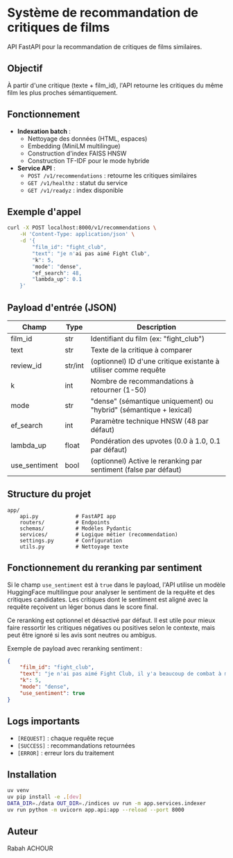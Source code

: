# Système de recommandation de critiques de films

API FastAPI pour la recommandation de critiques de films similaires.

## Objectif
À partir d'une critique (texte + film_id), l'API retourne les critiques du même film les plus proches sémantiquement.

## Fonctionnement
- **Indexation batch** :
	- Nettoyage des données (HTML, espaces)
	- Embedding (MiniLM multilingue)
	- Construction d'index FAISS HNSW
	- Construction TF-IDF pour le mode hybride
- **Service API** :
	- `POST /v1/recommendations` : retourne les critiques similaires
	- `GET /v1/healthz` : statut du service
	- `GET /v1/readyz` : index disponible


## Exemple d'appel
```bash
curl -X POST localhost:8000/v1/recommendations \
	-H 'Content-Type: application/json' \
	-d '{
		"film_id": "fight_club",
		"text": "je n'ai pas aimé Fight Club",
		"k": 5,
		"mode": "dense",
		"ef_search": 48,
		"lambda_up": 0.1
	}'
```

## Payload d'entrée (JSON)

| Champ         | Type      | Description                                                        |
|--------------|-----------|--------------------------------------------------------------------|
| film_id       | str       | Identifiant du film (ex: "fight_club")                            |
| text          | str       | Texte de la critique à comparer                                    |
| review_id     | str/int   | (optionnel) ID d'une critique existante à utiliser comme requête   |
| k             | int       | Nombre de recommandations à retourner (1-50)                       |
| mode          | str       | "dense" (sémantique uniquement) ou "hybrid" (sémantique + lexical)|
| ef_search     | int       | Paramètre technique HNSW (48 par défaut)                           |
| lambda_up     | float     | Pondération des upvotes (0.0 à 1.0, 0.1 par défaut)                |
| use_sentiment | bool      | (optionnel) Active le reranking par sentiment (false par défaut)   |


## Structure du projet
```
app/
	api.py            # FastAPI app
	routers/          # Endpoints
	schemas/          # Modèles Pydantic
	services/         # Logique métier (recommendation)
	settings.py       # Configuration
	utils.py          # Nettoyage texte
```

## Fonctionnement du reranking par sentiment

Si le champ `use_sentiment` est à `true` dans le payload, l'API utilise un modèle HuggingFace multilingue pour analyser le sentiment de la requête et des critiques candidates. Les critiques dont le sentiment est aligné avec la requête reçoivent un léger bonus dans le score final.

Ce reranking est optionnel et désactivé par défaut. Il est utile pour mieux faire ressortir les critiques négatives ou positives selon le contexte, mais peut être ignoré si les avis sont neutres ou ambigus.

Exemple de payload avec reranking sentiment :
```json
{
	"film_id": "fight_club",
	"text": "je n'ai pas aimé Fight Club, il y'a beaucoup de combat à mains nues",
	"k": 5,
	"mode": "dense",
	"use_sentiment": true
}
```

## Logs importants

- `[REQUEST]` : chaque requête reçue
- `[SUCCESS]` : recommandations retournées
- `[ERROR]` : erreur lors du traitement

## Installation
```bash
uv venv
uv pip install -e .[dev]
DATA_DIR=./data OUT_DIR=./indices uv run -m app.services.indexer
uv run python -m uvicorn app.api:app --reload --port 8000
```

## Auteur
Rabah ACHOUR
